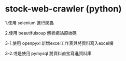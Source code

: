 # stock-web-crawler (python)

1.使用 selenium 進行爬蟲

2.使用 beautifulsoup 解析網站原始碼

3-1.使用 openpyxl 新增excel工作表與將資料寫入excel檔

3-2.或是使用 pymysql 將資料直接寫進資料庫
